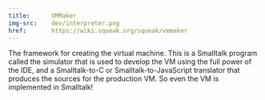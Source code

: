 ```yaml
---
title:      VMMaker
img-src:    dev/interpreter.png
href:       https://wiki.squeak.org/squeak/vmmaker
---
```

The framework for creating the virtual machine.  This is a Smalltalk program called the simulator that is used to develop the VM using the full power of the IDE, and a Smalltalk-to-C or Smalltalk-to-JavaScript translator that produces the sources for the production VM.  So even the VM is implemented in Smalltalk!